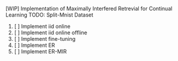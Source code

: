 [WIP] Implementation of Maximally Interfered Retrevial for Continual Learning
TODO:
Split-Mnist Dataset
1. [ ] Implement iid online
2. [ ] Implement iid online offline
3. [ ] Implement fine-tuning
4. [ ] Implement ER
5. [ ] Implement ER-MIR
